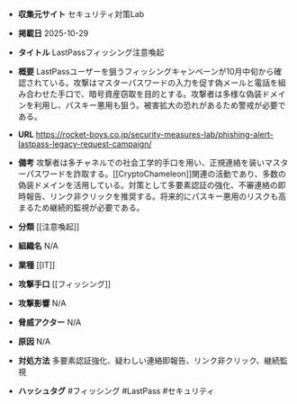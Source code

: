 - **収集元サイト**
セキュリティ対策Lab

- **掲載日**
2025-10-29

- **タイトル**
LastPassフィッシング注意喚起

- **概要**
LastPassユーザーを狙うフィッシングキャンペーンが10月中旬から確認されている。攻撃はマスターパスワードの入力を促す偽メールと電話を組み合わせた手口で、暗号資産窃取を目的とする。攻撃者は多様な偽装ドメインを利用し、パスキー悪用も狙う。被害拡大の恐れがあるため警戒が必要である。

- **URL**
https://rocket-boys.co.jp/security-measures-lab/phishing-alert-lastpass-legacy-request-campaign/

- **備考**
攻撃者は多チャネルでの社会工学的手口を用い、正規連絡を装いマスターパスワードを詐取する。[[CryptoChameleon]]関連の活動であり、多数の偽装ドメインを活用している。対策として多要素認証の強化、不審連絡の即時報告、リンク非クリックを推奨する。将来的にパスキー悪用のリスクも高まるため継続的監視が必要である。

- **分類**
[[注意喚起]]

- **組織名**
N/A

- **業種**
[[IT]]

- **攻撃手口**
[[フィッシング]]

- **攻撃影響**
N/A

- **脅威アクター**
N/A

- **原因**
N/A

- **対処方法**
多要素認証強化、疑わしい連絡即報告、リンク非クリック、継続監視

- **ハッシュタグ**
#フィッシング #LastPass #セキュリティ
